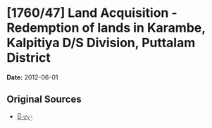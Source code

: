 # [1760/47] Land Acquisition - Redemption of lands in Karambe,  Kalpitiya D/S Division, Puttalam District

**Date:** 2012-06-01

## Original Sources

- [සිංහල](https://documents.gov.lk/view/extra-gazettes/2012/6/1760-47_S.pdf)
